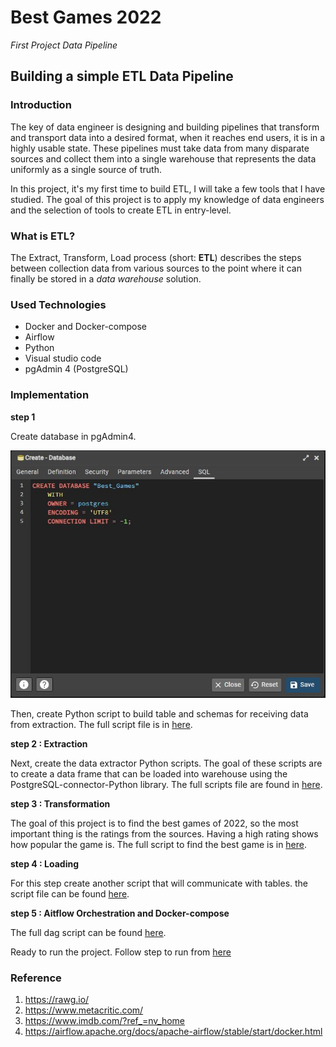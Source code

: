 
# Best Games 2022

*First Project Data Pipeline*

## Building a simple ETL Data Pipeline 

### Introduction 

The key of data engineer is designing and building pipelines that transform and transport data into a desired format, when it reaches end users, it is in a highly usable state. These pipelines must take data from many disparate sources and collect them into a single warehouse that represents the data uniformly as a single source of truth. 

In this project, it's my first time to build ETL, I will take a few tools that I have studied. The goal of this project is to apply my knowledge of data engineers and the selection of tools to create ETL in entry-level.

### What is ETL?

The Extract, Transform, Load process (short: **ETL**) describes the steps between collection data from various sources to the point where it can finally be stored in a *data warehouse* solution.

### Used Technologies
- Docker and Docker-compose
- Airflow
- Python
- Visual studio code 
- pgAdmin 4 (PostgreSQL)

### Implementation
**step 1**

Create database in pgAdmin4.

![Create database](https://github.com/Little-BlackCat/best_game_2022/blob/main/Pics/Create%20Database.JPG)

Then, create Python script to build table and schemas for receiving data from extraction. The full script file is in [here](https://github.com/Little-BlackCat/best_game_2022/blob/main/dags/helpers/create_tables.py).

**step 2 : Extraction**

Next, create the data extractor Python scripts. The goal of these scripts are to create a data frame that can be loaded into warehouse using the PostgreSQL-connector-Python library. The full scripts file are found in [here](https://github.com/Little-BlackCat/best_game_2022/tree/main/dags).

**step 3 : Transformation**

The goal of this project is to find the best games of 2022, so the most important thing is the ratings from the sources. Having a high rating shows how popular the game is. The full script to find the best game is in [here](https://github.com/Little-BlackCat/best_game_2022/blob/main/dags/operators/merge_data.py).

**step 4 : Loading**

For this step create another script that will communicate with tables. the script file can be found [here](https://github.com/Little-BlackCat/best_game_2022/blob/main/dags/operators/update_table.py).

**step 5 : Aitflow Orchestration and Docker-compose**

The full dag script can be found [here](https://github.com/Little-BlackCat/best_game_2022/blob/main/dags/list_best_game_2022.py).

Ready to run the project. Follow step to run from [here](https://airflow.apache.org/docs/apache-airflow/stable/start/docker.html)


### Reference
1. <https://rawg.io/>
2. <https://www.metacritic.com/>
3. <https://www.imdb.com/?ref_=nv_home>
4. <https://airflow.apache.org/docs/apache-airflow/stable/start/docker.html>


